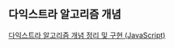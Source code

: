 ## 다익스트라 알고리즘 개념

[다익스트라 알고리즘 개념 정리 및 구현 (JavaScript)]("https://han-joon-hyeok.github.io/posts/dijkstra-algorithm/")
